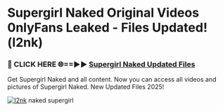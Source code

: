 # Supergirl Naked Original Videos 0nlyFans Leaked - Files Updated! (l2nk)

<h3>🔴 CLICK HERE 🌐==►► <a href="https://tinyurl.com/up5wt9bj" rel="nofollow">Supergirl Naked Updated Files</a></h3>

Get Supergirl Naked and all content. Now you can access all videos and pictures of Supergirl Naked. New Updated Files 2025!

[![l2nk](https://i.imgur.com/ABiUzMV.gif)](https://tinyurl.com/up5wt9bj)
naked supergirl